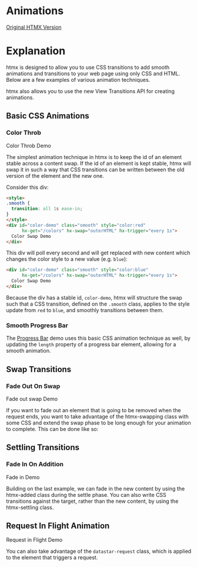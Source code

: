 # Animations

[Original HTMX Version](https://htmx.org/examples/animations/)

# Explanation
htmx is designed to allow you to use CSS transitions to add smooth animations and transitions to your web page using only CSS and HTML. Below are a few examples of various animation techniques.

htmx also allows you to use the new View Transitions API for creating animations.

<div
  id="animations"
  data-fetch-url="'/examples/animations/data'"
    data-on-load="$$get"
  >
</div>

## Basic CSS Animations

### Color Throb
<div>
<div id="color_throb">Color Throb Demo</div>
</div>

The simplest animation technique in htmx is to keep the id of an element stable across a content swap. If the id of an element is kept stable, htmx will swap it in such a way that CSS transitions can be written between the old version of the element and the new one.

Consider this div:
```html
<style>
.smooth {
  transition: all 1s ease-in;
}
</style>
<div id="color-demo" class="smooth" style="color:red"
      hx-get="/colors" hx-swap="outerHTML" hx-trigger="every 1s">
  Color Swap Demo
</div>
```
This div will poll every second and will get replaced with new content which changes the color style to a new value (e.g. `blue`):
```html
<div id="color-demo" class="smooth" style="color:blue"
      hx-get="/colors" hx-swap="outerHTML" hx-trigger="every 1s">
  Color Swap Demo
</div>
```
Because the div has a stable id, `color-demo`, htmx will structure the swap such that a CSS transition, defined on the `.smooth` class, applies to the style update from `red` to `blue`, and smoothly transitions between them.

### Smooth Progress Bar
The [Progress Bar](/examples/progress_bar) demo uses this basic CSS animation technique as well, by updating the `length` property of a progress bar element, allowing for a smooth animation.

## Swap Transitions

### Fade Out On Swap


<div id="fade_out_swap">Fade out swap Demo</div>

If you want to fade out an element that is going to be removed when the request ends, you want to take advantage of the htmx-swapping class with some CSS and extend the swap phase to be long enough for your animation to complete. This can be done like so:


## Settling Transitions

### Fade In On Addition

<div id="fade_me_in">Fade in Demo</div>

Building on the last example, we can fade in the new content by using the htmx-added class during the settle phase. You can also write CSS transitions against the target, rather than the new content, by using the htmx-settling class.

## Request In Flight Animation

<div id="request_in_flight">Request in Flight Demo</div>

You can also take advantage of the `datastar-request` class, which is applied to the element that triggers a request.

